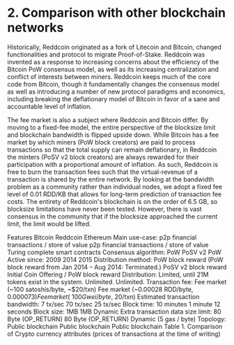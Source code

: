 # 2. Comparison with other blockchain networks
Historically, Reddcoin originated as a fork of Litecoin and Bitcoin, changed functionalities and protocol to migrate Proof-of-Stake. Reddcoin was invented as a response to increasing concerns about the efficiency of the Bitcoin PoW consensus model, as well as its increasing centralization and conflict of interests between miners. Reddcoin keeps much of the core code from Bitcoin, though it fundamentally changes the consensus model as well as introducing a number of new protocol paradigms and economics, including breaking the deflationary model of Bitcoin in favor of a sane and accountable level of inflation.

The fee market is also a subject where Reddcoin and Bitcoin differ. By moving to a fixed-fee model, the entire perspective of the blocksize limit and blockchain bandwidth is flipped upside down. While Bitcoin has a fee market by which miners (PoW block creators) are paid to process transactions so that the total supply can remain deflationary, in Reddcoin the minters (PoSV v2 block creators) are always rewarded for their participation with a proportional amount of inflation. As such, Reddcoin is free to burn the transaction fees such that the virtual-revenue of a transaction is shared by the entire network. By looking at the bandwidth problem as a community rather than individual nodes, we adopt a fixed fee level of 0.01 RDD/KB that allows for long-term prediction of transaction fee costs. The entirety of Reddcoin's blockchain is on the order of 6.5 GB, so blocksize limitations have never been tested. However, there is vast consensus in the community that if the blocksize approached the current limit, the limit would be lifted.
 
 
Features	Bitcoin	Reddcoin	Ethereum
Main use-case:	p2p financial transactions / store of value	p2p financial transactions / store of value	Turing complete smart contracts
Consensus algorithm:	PoW	PoSV v2	PoW
Active since:	2009	2014	2015
Distribution method:	PoW block reward	(PoW block reward from Jan 2014 – Aug 2014: Terminated.)
PoSV v2 block reward	Initial Coin Offering / PoW block reward
Distribution:	Limited, until 21M tokens exist in the system.	Unlimited.	Unlimited.
Transaction fee:	Fee market (~100 satoshis/byte, ~$20/txn)	Fee market (~0.00028 RDD/byte, $0.000073)	Fee market (~100 Gwei/byte, ~$20/txn)
Estimated transaction bandwidth:	7 tx/sec	70 tx/sec	25 tx/sec
Block time:	10 minutes	1 minute	12 seconds
Block size:	1MB	1MB	Dynamic
Extra transaction data size limit:	80 Byte
(OP_RETURN)	80 Byte
(OP_RETURN)	Dynamic
(5 gas / byte)
Topology:	Public blockchain	Public blockchain	Public blockchain
Table 1. Comparison of Crypto currency attributes (prices of transactions at the time of writing)
